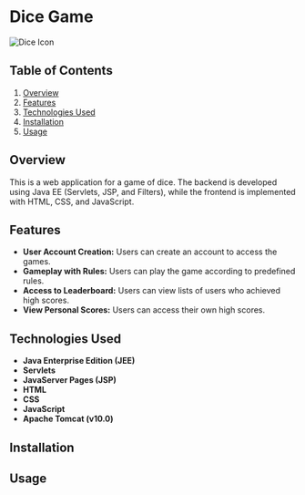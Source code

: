 # Dice Game

![Dice Icon](https://cdn-icons-png.flaticon.com/128/246/246569.png)



## Table of Contents

1. [Overview](#overview)
2. [Features](#features)
3. [Technologies Used](#technologies-used)
4. [Installation](#installation)
5. [Usage](#usage)
## Overview
This is a web application for a game of dice. The backend is developed using Java EE (Servlets, JSP, and Filters), while the frontend is implemented with HTML, CSS, and JavaScript.
## Features
- **User Account Creation:** Users can create an account to access the games.
- **Gameplay with Rules:** Users can play the game according to predefined rules.
- **Access to Leaderboard:** Users can view lists of users who achieved high scores.
- **View Personal Scores:** Users can access their own high scores.
## Technologies Used
- **Java Enterprise Edition (JEE)** 
- **Servlets** 
- **JavaServer Pages (JSP)** 
- **HTML** 
- **CSS** 
- **JavaScript** 
- **Apache Tomcat (v10.0)**
  
## Installation

## Usage

